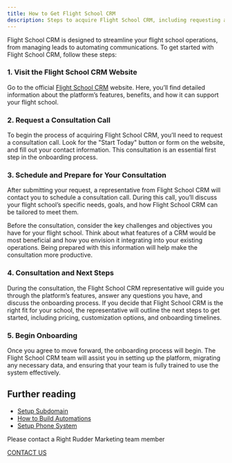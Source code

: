```yaml
---
title: How to Get Flight School CRM
description: Steps to acquire Flight School CRM, including requesting a consultation call prior to onboarding.
---
```


Flight School CRM is designed to streamline your flight school operations, from managing leads to automating communications. To get started with Flight School CRM, follow these steps:

### 1. Visit the Flight School CRM Website

Go to the official [Flight School CRM](https://flightschoolcrm.com/contact) website. Here, you’ll find detailed information about the platform’s features, benefits, and how it can support your flight school.

### 2. Request a Consultation Call

To begin the process of acquiring Flight School CRM, you’ll need to request a consultation call. Look for the "Start Today" button or form on the website, and fill out your contact information. This consultation is an essential first step in the onboarding process.

### 3. Schedule and Prepare for Your Consultation

After submitting your request, a representative from Flight School CRM will contact you to schedule a consultation call. During this call, you’ll discuss your flight school’s specific needs, goals, and how Flight School CRM can be tailored to meet them.

Before the consultation, consider the key challenges and objectives you have for your flight school. Think about what features of a CRM would be most beneficial and how you envision it integrating into your existing operations. Being prepared with this information will help make the consultation more productive.

### 4. Consultation and Next Steps

During the consultation, the Flight School CRM representative will guide you through the platform’s features, answer any questions you have, and discuss the onboarding process. If you decide that Flight School CRM is the right fit for your school, the representative will outline the next steps to get started, including pricing, customization options, and onboarding timelines.

### 5. Begin Onboarding

Once you agree to move forward, the onboarding process will begin. The Flight School CRM team will assist you in setting up the platform, migrating any necessary data, and ensuring that your team is fully trained to use the system effectively.

## Further reading

- [Setup Subdomain](/guides/setup-subdomain)
- [How to Build Automations](/guides/build-automations)
- [Setup Phone System](/guides/setup-phone-system)

Please contact a Right Rudder Marketing team member

[CONTACT US](https://rightruddermarketing.com/contact-us)
